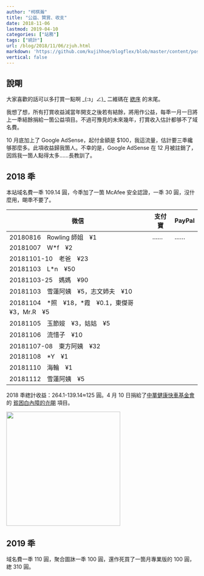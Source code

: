 ```yaml
---
author: "柯棋瀚"
title: "公益、贊賞、收支"
date: 2018-11-06
lastmod: 2019-04-10
categories: ["站務"]
tags: ["統計"]
url: /blog/2018/11/06/zjuh.html
markdown: 'https://github.com/kujihhoe/blogflex/blob/master/content/post/2018-11-06-zjuh.md'
vertical: false
---
```


## 說朙

大家喜歡的話可以多打賞一點啊 \_(:з」∠)_ 二維碼在 [緫序](/about/) 的末尾。

我想了想，所有打賞收益減當年開支之後若有結餘，將用作公益，每秊一月一日將上一秊結餘捐給一箇公益項目。不過可豫見的未來幾年，打賞收入估計都够不了域名費。

10 月底加上了 Google AdSense，起付金額是 $100，我這流量，估計要三秊纔够那麼多。此項收益歸我箇人。不幸的是，Google AdSense 在 12 月被註銷了，因爲我一箇人點得太多……長教訓了。

## 2018 秊

本站域名費一秊 109.14 圓，今秊加了一箇 McAfee 安全認證，一秊 30 圓，沒什麼用，朙秊不要了。

| 微信                                                  | 支付寶 | PayPal |
| ----------------------------------------------------- | ------ | ------ |
| 20180816　Rowling 師姐　¥1                            | ……     | ……     |
| 20181007　W*f　¥2                                     |        |        |
| 20181101-10　老爸　¥23                                |        |        |
| 20181103　L*n　¥50                                    |        |        |
| 20181103-25　媽媽　¥90                                |        |        |
| 20181103　雪蓮阿姨　¥5，志文姉夫　¥10                 |        |        |
| 20181104　\*照　¥18，\*霞　¥0.1，東傑哥　¥3，Mr.R　¥5 |        |        |
| 20181105　玉節㛮　¥3，姑姑　¥5                        |        |        |
| 20181106　流惜子　¥10                                 |        |        |
| 20181107-08　東方阿姨　¥32                            |        |        |
| 20181108　\*Y　¥1                                     |        |        |
| 20181110　海輪　¥1                                    |        |        |
| 20181112　雪蓮阿姨　¥5                                |        |        |

2018 秊緫計收益：264.1-139.14≈125 圓。4 月 10 日捐給了<u>中蕐健康快車基金會</u>的 [貧困白內障的灮朙](https://gongyi.qq.com/loveplan/wangjuguangming.htm) 項目。

<img src="https://pic.superbed.cn/item/5cad4a783a213b0417f6943f" width=300>

## 2019 秊

域名費一秊 110 圓，聚合圖牀一秊 100 圓，還作死買了一箇月專業版的 100 圓，緫 310 圓。
